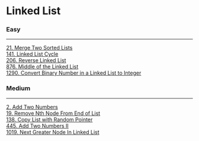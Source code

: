 # Linked List

### Easy
---
[21. Merge Two Sorted Lists](solutions/0021-Merge%20Two%20Sorted%20Lists.md)</br>
[141. Linked List Cycle](solutions/0141-Linked%20List%20Cycle.md)</br>
[206. Reverse Linked List](solutions/0206-Reverse%20Linked%20List.md)</br>
[876. Middle of the Linked List](solutions/0876-Middle%20of%20the%20Linked%20List.md)</br>
[1290. Convert Binary Number in a Linked List to Integer](solutions/1290-Convert%20Binary%20Number%20in%20a%20Linked%20List%20to%20Integer.md)</br>

### Medium
---
[2. Add Two Numbers](solutions/0002-Add%20Two%20Numbers.md)</br>
[19. Remove Nth Node From End of List](solutions/0019-Remove%20Nth%20Node%20From%20End%20of%20List.md)</br>
[138. Copy List with Random Pointer](solutions/0138-Copy%20List%20with%20Random%20Pointer.md)</br>
[445. Add Two Numbers II](solutions/0445-Add%20Two%20Numbers%20II.md)</br>
[1019. Next Greater Node In Linked List](solutions/1019-Next%20Greater%20Node%20In%20Linked%20List.md)</br>